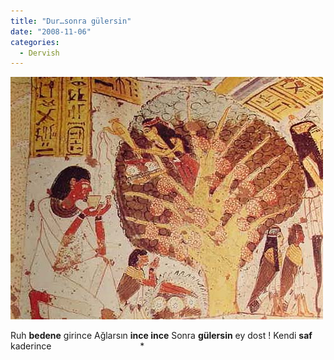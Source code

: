 ```yaml
---
title: "Dur…sonra gülersin"
date: "2008-11-06"
categories: 
  - Dervish
---
```


[![hayat.jpg](../uploads/2008/11/hayat.jpg)](../uploads/2008/11/hayat.jpg "hayat.jpg")

Ruh **bedene** girince Ağlarsın **ince ince** Sonra **gülersin** ey dost ! Kendi **saf** kaderince                                    \*
